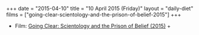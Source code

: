 +++
date = "2015-04-10"
title = "10 April 2015 (Friday)"
layout = "daily-diet"
films = ["going-clear-scientology-and-the-prison-of-belief-2015"]
+++

<ul>
<li class="entry films">Film: <a href="/films/going-clear-scientology-and-the-prison-of-belief-2015">Going Clear: Scientology and the Prison of Belief (2015)</a> +</li>
</ul>